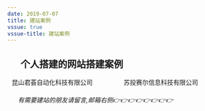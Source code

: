 ```yaml
---
date: 2019-07-07
title: 建站案例
vssue: true
vssue-title: 建站案例
---
```


## &#160;&#160;&#160;&#160;&#160;&#160;个人搭建的网站搭建案例

<div class="container">
    <el-card class="box-card" >
    <div slot="header" class="clearfix">
        <span class=" a-style"  @click='linkDownload("http://www.ksjh-auto.com")' title="点击浏览">昆山君荟自动化科技有限公司</span>
    </div>
    <el-image
      style="width: 100%; height: 100%"
      :src="url"
      ></el-image>
    </el-card>
    <el-card class="box-card">
    <div slot="header" class="clearfix">
        <span class=" a-style"  @click='linkDownload("http://www.sutouseal.com/")' title="点击浏览">苏投赛尔信息科技有限公司</span>
    </div>
    <el-image
      style="width: 100%; height: 100%"
      :src="url1"
      ></el-image>
    </el-card>
</div>


###### &#160;&#160;&#160;&#160;&#160;&#160;有需要建站的朋友请留言,邮箱右侧👉👉👉👉👉👉👉👉


<script>
  export default {
    data() {
      return {
        // fits: ['fill', 'contain', 'cover', 'none', 'scale-down'],
        url: 'img/website/sutouseal.jpg',
        url1: 'img/website/ksjh-auto.jpg'
      }
    },
    methods: {
        jump:function(url){
            //新网页打开地址        
        },
        linkDownload (url) {
            window.open(url,'_blank') // 新窗口打开外链接
        }
    }
  }
</script>

<style>
  .container {
    display:flex;
    flex-direction: row;
  }  

  .text {
    font-size: 14px;
  }

  .item {
    margin-bottom: 18px;
  }

  .clearfix:before,
  .clearfix:after {
    display: table;
    content: "";
  }
  .clearfix:after {
    clear: both
  }

  .box-card {
    margin-left:10px;  
    width: 49%;
  }

  .a-style {
    cursor: pointer;
    text-decoration: none;
  }

</style>